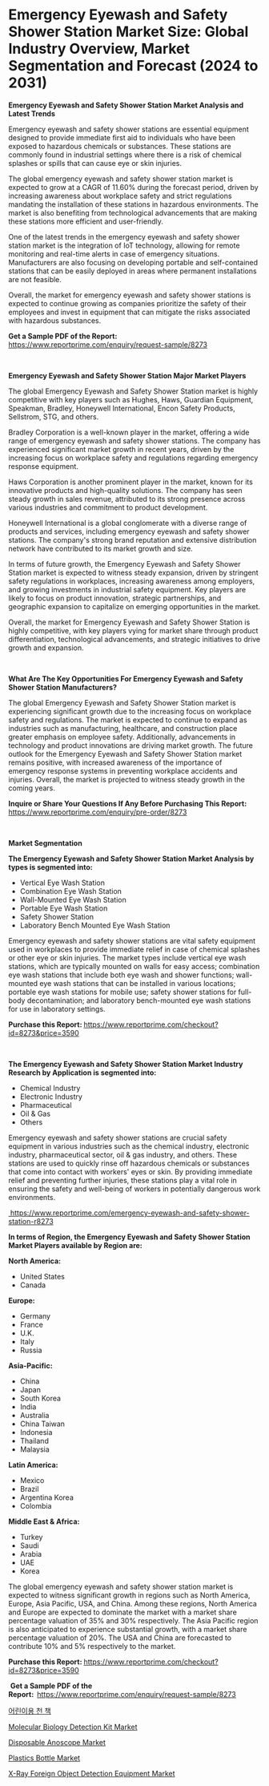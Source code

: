<p><h1>Emergency Eyewash and Safety Shower Station Market Size: Global Industry Overview, Market Segmentation and Forecast (2024 to 2031)</h1></p><p><strong>Emergency Eyewash and Safety Shower Station Market Analysis and Latest Trends</strong></p>
<p><p>Emergency eyewash and safety shower stations are essential equipment designed to provide immediate first aid to individuals who have been exposed to hazardous chemicals or substances. These stations are commonly found in industrial settings where there is a risk of chemical splashes or spills that can cause eye or skin injuries.</p><p>The global emergency eyewash and safety shower station market is expected to grow at a CAGR of 11.60% during the forecast period, driven by increasing awareness about workplace safety and strict regulations mandating the installation of these stations in hazardous environments. The market is also benefiting from technological advancements that are making these stations more efficient and user-friendly.</p><p>One of the latest trends in the emergency eyewash and safety shower station market is the integration of IoT technology, allowing for remote monitoring and real-time alerts in case of emergency situations. Manufacturers are also focusing on developing portable and self-contained stations that can be easily deployed in areas where permanent installations are not feasible.</p><p>Overall, the market for emergency eyewash and safety shower stations is expected to continue growing as companies prioritize the safety of their employees and invest in equipment that can mitigate the risks associated with hazardous substances.</p></p>
<p><strong>Get a Sample PDF of the Report:&nbsp;</strong> <a href="https://www.reportprime.com/enquiry/request-sample/8273">https://www.reportprime.com/enquiry/request-sample/8273</a></p>
<p>&nbsp;</p>
<p><strong>Emergency Eyewash and Safety Shower Station Major Market Players</strong></p>
<p><p>The global Emergency Eyewash and Safety Shower Station market is highly competitive with key players such as Hughes, Haws, Guardian Equipment, Speakman, Bradley, Honeywell International, Encon Safety Products, Sellstrom, STG, and others.</p><p>Bradley Corporation is a well-known player in the market, offering a wide range of emergency eyewash and safety shower stations. The company has experienced significant market growth in recent years, driven by the increasing focus on workplace safety and regulations regarding emergency response equipment.</p><p>Haws Corporation is another prominent player in the market, known for its innovative products and high-quality solutions. The company has seen steady growth in sales revenue, attributed to its strong presence across various industries and commitment to product development.</p><p>Honeywell International is a global conglomerate with a diverse range of products and services, including emergency eyewash and safety shower stations. The company's strong brand reputation and extensive distribution network have contributed to its market growth and size.</p><p>In terms of future growth, the Emergency Eyewash and Safety Shower Station market is expected to witness steady expansion, driven by stringent safety regulations in workplaces, increasing awareness among employers, and growing investments in industrial safety equipment. Key players are likely to focus on product innovation, strategic partnerships, and geographic expansion to capitalize on emerging opportunities in the market.</p><p>Overall, the market for Emergency Eyewash and Safety Shower Station is highly competitive, with key players vying for market share through product differentiation, technological advancements, and strategic initiatives to drive growth and expansion.</p></p>
<p>&nbsp;</p>
<p><strong>What Are The Key Opportunities For Emergency Eyewash and Safety Shower Station Manufacturers?</strong></p>
<p><p>The global Emergency Eyewash and Safety Shower Station market is experiencing significant growth due to the increasing focus on workplace safety and regulations. The market is expected to continue to expand as industries such as manufacturing, healthcare, and construction place greater emphasis on employee safety. Additionally, advancements in technology and product innovations are driving market growth. The future outlook for the Emergency Eyewash and Safety Shower Station market remains positive, with increased awareness of the importance of emergency response systems in preventing workplace accidents and injuries. Overall, the market is projected to witness steady growth in the coming years.</p></p>
<p><strong>Inquire or Share Your Questions If Any Before Purchasing This Report:</strong> <a href="https://www.reportprime.com/enquiry/pre-order/8273">https://www.reportprime.com/enquiry/pre-order/8273</a></p>
<p>&nbsp;</p>
<p><strong>Market Segmentation</strong></p>
<p><strong>The Emergency Eyewash and Safety Shower Station Market Analysis by types is segmented into:</strong></p>
<p><ul><li>Vertical Eye Wash Station</li><li>Combination Eye Wash Station</li><li>Wall-Mounted Eye Wash Station</li><li>Portable Eye Wash Station</li><li>Safety Shower Station</li><li>Laboratory Bench Mounted Eye Wash Station</li></ul></p>
<p><p>Emergency eyewash and safety shower stations are vital safety equipment used in workplaces to provide immediate relief in case of chemical splashes or other eye or skin injuries. The market types include vertical eye wash stations, which are typically mounted on walls for easy access; combination eye wash stations that include both eye wash and shower functions; wall-mounted eye wash stations that can be installed in various locations; portable eye wash stations for mobile use; safety shower stations for full-body decontamination; and laboratory bench-mounted eye wash stations for use in laboratory settings.</p></p>
<p><strong>Purchase this Report:&nbsp;</strong><a href="https://www.reportprime.com/checkout?id=8273&price=3590">https://www.reportprime.com/checkout?id=8273&price=3590</a></p>
<p>&nbsp;</p>
<p><strong>The Emergency Eyewash and Safety Shower Station Market Industry Research by Application is segmented into:</strong></p>
<p><ul><li>Chemical Industry</li><li>Electronic Industry</li><li>Pharmaceutical</li><li>Oil & Gas</li><li>Others</li></ul></p>
<p><p>Emergency eyewash and safety shower stations are crucial safety equipment in various industries such as the chemical industry, electronic industry, pharmaceutical sector, oil & gas industry, and others. These stations are used to quickly rinse off hazardous chemicals or substances that come into contact with workers' eyes or skin. By providing immediate relief and preventing further injuries, these stations play a vital role in ensuring the safety and well-being of workers in potentially dangerous work environments.</p></p>
<p><a href="https://www.reportprime.com/emergency-eyewash-and-safety-shower-station-r8273">&nbsp;https://www.reportprime.com/emergency-eyewash-and-safety-shower-station-r8273</a></p>
<p><strong>In terms of Region, the Emergency Eyewash and Safety Shower Station Market Players available by Region are:</strong></p>
<p>
    <p> <strong> North America: </strong>
        <ul>
            <li>United States</li>
            <li>Canada</li>
        </ul>
        </p> 
    <p> <strong> Europe: </strong>
        <ul>
            <li>Germany</li>
            <li>France</li>
            <li>U.K.</li>
            <li>Italy</li>
            <li>Russia</li>
        </ul>
        </p> 
    <p> <strong> Asia-Pacific: </strong>
        <ul>
            <li>China</li>
            <li>Japan</li>
            <li>South Korea</li>
            <li>India</li>
            <li>Australia</li>
            <li>China Taiwan</li>
            <li>Indonesia</li>
            <li>Thailand</li>
            <li>Malaysia</li>
        </ul>
        </p> 
    <p> <strong> Latin America: </strong>
        <ul>
            <li>Mexico</li>
            <li>Brazil</li>
            <li>Argentina Korea</li>
            <li>Colombia</li>
        </ul>
        </p> 
    <p> <strong> Middle East & Africa: </strong>
        <ul>
            <li>Turkey</li>
            <li>Saudi</li>
            <li>Arabia</li>
            <li>UAE</li>
            <li>Korea</li>
        </ul>
    </p>
    </p>
<p><p>The global emergency eyewash and safety shower station market is expected to witness significant growth in regions such as North America, Europe, Asia Pacific, USA, and China. Among these regions, North America and Europe are expected to dominate the market with a market share percentage valuation of 35% and 30% respectively. The Asia Pacific region is also anticipated to experience substantial growth, with a market share percentage valuation of 20%. The USA and China are forecasted to contribute 10% and 5% respectively to the market.</p></p>
<p><strong>Purchase this Report: </strong><a href="https://www.reportprime.com/checkout?id=8273&price=3590">https://www.reportprime.com/checkout?id=8273&price=3590</a></p>
<p>&nbsp;<strong>Get a Sample PDF of the Report:&nbsp;&nbsp;</strong><a href="https://www.reportprime.com/enquiry/request-sample/8273">https://www.reportprime.com/enquiry/request-sample/8273</a></p>
<p><strong></strong></p>
<p><p><a href="https://github.com/rick7624/Market-Research-Report-List-3/blob/main/1253365105380.md">어린이용 천 책</a></p><p><a href="https://medium.com/@waddy46852/molecular-biology-detection-kit-market-global-market-insights-and-sales-trends-2024-to-2031-d6a8078c92c1">Molecular Biology Detection Kit Market</a></p><p><a href="https://github.com/qrkceaah30/Market-Research-Report-List-2/blob/main/disposable-anoscope-market.md">Disposable Anoscope Market</a></p><p><a href="https://github.com/caicuccucga/Market-Research-Report-List-2/blob/main/plastics-bottle-market.md">Plastics Bottle Market</a></p><p><a href="https://medium.com/@adrainratke1972/evaluating-global-x-ray-foreign-object-detection-equipment-market-trends-and-growth-opportunities-3d2b2630f78c">X-Ray Foreign Object Detection Equipment Market</a></p></p>